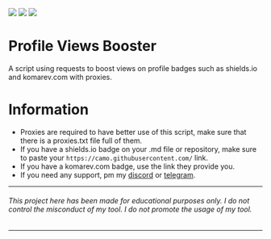 ![](https://img.shields.io/github/watchers/qro/profile-views-boost?style=social) ![](https://img.shields.io/github/stars/qro/profile-views-boost?style=social) ![](https://img.shields.io/github/forks/qro/profile-views-boost?style=social)

# Profile Views Booster
A script using requests to boost views on profile badges such as shields.io and komarev.com with proxies.

# Information
- Proxies are required to have better use of this script, make sure that there is a proxies.txt file full of them. 
- If you have a shields.io badge on your .md file or repository, make sure to paste your ```https://camo.githubusercontent.com/``` link. 
- If you have a komarev.com badge, use the link they provide you.
- If you need any support, pm my <a href="https://discord.com/users/630087545312509963">discord</a> or <a href="https://t.me/lxw14274">telegram</a>.

---
###### This project here has been made for educational purposes only. I do not control the misconduct of my tool. I do not promote the usage of my tool.
---
